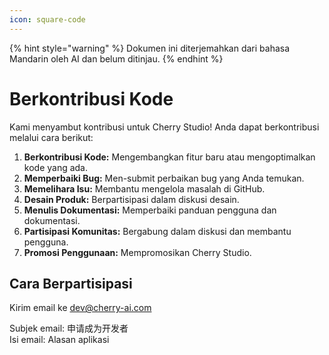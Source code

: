 ```yaml
---
icon: square-code
---
```


{% hint style="warning" %}
Dokumen ini diterjemahkan dari bahasa Mandarin oleh AI dan belum ditinjau.
{% endhint %}

# Berkontribusi Kode

Kami menyambut kontribusi untuk Cherry Studio! Anda dapat berkontribusi melalui cara berikut:

1. **Berkontribusi Kode:** Mengembangkan fitur baru atau mengoptimalkan kode yang ada.
2. **Memperbaiki Bug:** Men-submit perbaikan bug yang Anda temukan.
3. **Memelihara Isu:** Membantu mengelola masalah di GitHub.
4. **Desain Produk:** Berpartisipasi dalam diskusi desain.
5. **Menulis Dokumentasi:** Memperbaiki panduan pengguna dan dokumentasi.
6. **Partisipasi Komunitas:** Bergabung dalam diskusi dan membantu pengguna.
7. **Promosi Penggunaan:** Mempromosikan Cherry Studio.

## Cara Berpartisipasi

Kirim email ke [dev@cherry-ai.com](mailto:dev@cherry-ai.com?subject=申请成为开发者\&body=申请理由)

Subjek email: 申请成为开发者  
Isi email: Alasan aplikasi